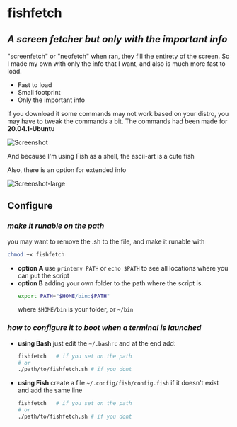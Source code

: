 # fishfetch
## _A screen fetcher but only with the important info_

"screenfetch" or "neofetch" when ran, they fill the entirety of the screen. So I made my own with only the info that I want, and also is much more fast to load.

- Fast to load
- Small footprint
- Only the important info

if you download it some commands may not work based on your distro, you may have to tweak the commands a bit. The commands had been made for **20.04.1-Ubuntu**

![Screenshot](https://github.com/encarbassot/fishfetch/blob/main/screenshot.png)

And because I'm using Fish as a shell, the ascii-art is a cute fish

Also, there is an option for extended info

![Screenshot-large](https://github.com/encarbassot/fishfetch/blob/main/screenshot-large.png)


## Configure

### *make it runable on the path*

you may want to remove the .sh to the file, and make it runable with
```sh
chmod +x fishfetch
```

- **option A**
use `printenv PATH` or `echo $PATH` to see all locations where you can put the script
- **option B**
adding your own folder to the path where the script is.
    ```sh
    export PATH="$HOME/bin:$PATH"
    ```
    where `$HOME/bin` is your folder, or `~/bin`
    
### _how to configure it to boot when a terminal is launched_
- **using Bash**
just edit the `~/.bashrc` and at the end add:
    ```sh
    fishfetch   # if you set on the path
    # or
    ./path/to/fishfetch.sh # if you dont
    ```
- **using Fish**
create a file `~/.config/fish/config.fish` if it doesn't exist and add the same line
    ```sh
    fishfetch   # if you set on the path
    # or
    ./path/to/fishfetch.sh # if you dont
    ```
    
